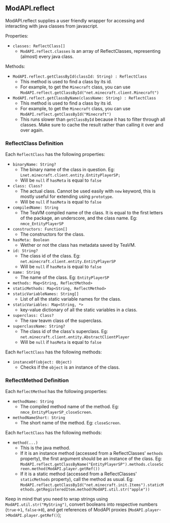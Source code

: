 ## ModAPI.reflect

ModAPI.reflect supplies a user friendly wrapper for accessing and interacting with java classes from javascript.

Properties:

- `classes: ReflectClass[]`
  - `ModAPI.reflect.classes` is an array of ReflectClasses, representing (almost) every java class.

Methods:

- `ModAPI.reflect.getClassById(classId: String) : ReflectClass`
  - This method is used to find a class by its id.
  - For example, to get the `Minecraft` class, you can use `ModAPI.reflect.getClassById("net.minecraft.client.Minecraft")`
- `ModAPI.reflect.getClassByName(className: String) : ReflectClass`
  - This method is used to find a class by its id.
  - For example, to get the `Minecraft` class, you can use `ModAPI.reflect.getClassById("Minecraft")`
  - This runs slower than `getClassById` because it has to filter through all classes. Make sure to cache the result rather than calling it over and over again.

### ReflectClass Definition

Each `ReflectClass` has the following properties:

- `binaryName: String?`
  - The binary name of the class in question. Eg: `Lnet.minecraft.client.entity.EntityPlayerSP;`
  - Will be `null` if `hasMeta` is equal to `false`
- `class: Class?`
  - The actual class. Cannot be used easily with `new` keyword, this is mostly useful for extending using `prototype`.
  - Will be `null` if `hasMeta` is equal to `false`
- `compiledName: String`
  - The TeaVM compiled name of the class. It is equal to the first letters of the package, an underscore, and the class name. Eg: `nmce_EntityPlayerSP`
- `constructors: Function[]`
  - The constructors for the class.
- `hasMeta: Boolean`
  - Wether or not the class has metadata saved by TeaVM.
- `id: String?`
  - The class id of the class. Eg: `net.minecraft.client.entity.EntityPlayerSP`
  - Will be `null` if `hasMeta` is equal to `false`
- `name: String`
  - The name of the class. Eg: `EntityPlayerSP`
- `methods: Map<String, ReflectMethod>`
- `staticMethods: Map<String, ReflectMethod>`
- `staticVariableNames: String[]`
  - List of all the static variable names for the class.
- `staticVariables: Map<String, *>`
  - key-value dictionary of all the static variables in a class.
- `superclass: Class?`
  - The raw teavm class of the superclass.
- `superclassName: String?`
  - The class id of the class's superclass. Eg: `net.minecraft.client.entity.AbstractClientPlayer`
  - Will be `null` if `hasMeta` is equal to `false`

Each `ReflectClass` has the following methods:

- `instanceOf(object: Object)`
  - Checks if the `object` is an instance of the class.

### ReflectMethod Definition

Each `ReflectMethod` has the following properties:

- `methodName: String`
  - The compiled method name of the method. Eg: `nmce_EntityPlayerSP_closeScreen`.
- `methodNameShort: String`
  - The short name of the method. Eg: `closeScreen`.

Each `ReflectClass` has the following methods:
- `method(...)`
  - This is the java method.
  - If it is an instance method (accessed from a ReflectClasses' `methods` property), the first argument should be an instance of the class. Eg: `ModAPI.reflect.getClassByName("EntityPlayerSP").methods.closeScreen.method(ModAPI.player.getRef())`
  - If it is a static method (accessed from a ReflectClasses' `staticMethods` property), call the method as usual. Eg: `ModAPI.reflect.getClassById("net.minecraft.init.Items").staticMethods.getRegisteredItem.method(ModAPI.util.str("apple"))`

Keep in mind that you need to wrap strings using `ModAPI.util.str("MyString")`, convert booleans into respective numbers (`true`->`1`, `false`->`0`), and get references of ModAPI proxies (`ModAPI.player`->`ModAPI.player.getRef()`);